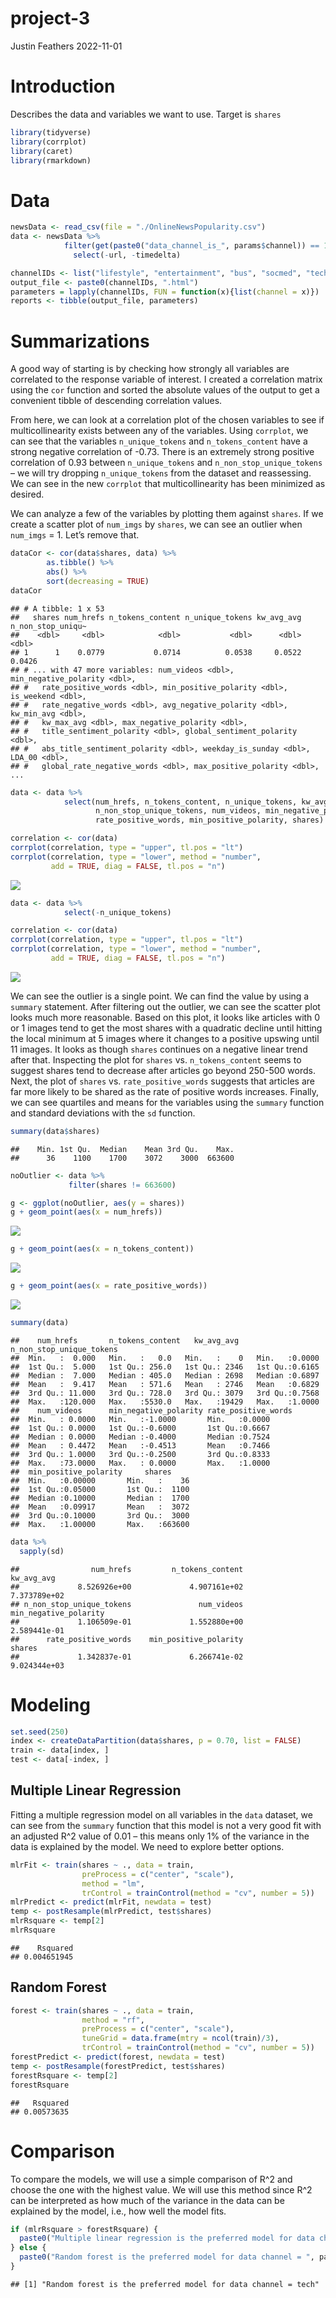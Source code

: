 project-3
================
Justin Feathers
2022-11-01

# Introduction

Describes the data and variables we want to use. Target is `shares`

``` r
library(tidyverse)
library(corrplot)
library(caret)
library(rmarkdown)
```

# Data

``` r
newsData <- read_csv(file = "./OnlineNewsPopularity.csv")
data <- newsData %>% 
            filter(get(paste0("data_channel_is_", params$channel)) == 1) %>%
              select(-url, -timedelta)

channelIDs <- list("lifestyle", "entertainment", "bus", "socmed", "tech", "world")
output_file <- paste0(channelIDs, ".html")
parameters = lapply(channelIDs, FUN = function(x){list(channel = x)})
reports <- tibble(output_file, parameters)
```

# Summarizations

A good way of starting is by checking how strongly all variables are
correlated to the response variable of interest. I created a correlation
matrix using the `cor` function and sorted the absolute values of the
output to get a convenient tibble of descending correlation values.

From here, we can look at a correlation plot of the chosen variables to
see if multicollinearity exists between any of the variables. Using
`corrplot`, we can see that the variables `n_unique_tokens` and
`n_tokens_content` have a strong negative correlation of -0.73. There is
an extremely strong positive correlation of 0.93 between
`n_unique_tokens` and `n_non_stop_unique_tokens` – we will try dropping
`n_unique_tokens` from the dataset and reassessing. We can see in the
new `corrplot` that multicollinearity has been minimized as desired.

We can analyze a few of the variables by plotting them against `shares`.
If we create a scatter plot of `num_imgs` by `shares`, we can see an
outlier when `num_imgs` = 1. Let’s remove that.

``` r
dataCor <- cor(data$shares, data) %>%
        as.tibble() %>%
        abs() %>%
        sort(decreasing = TRUE)
dataCor
```

    ## # A tibble: 1 x 53
    ##   shares num_hrefs n_tokens_content n_unique_tokens kw_avg_avg n_non_stop_uniqu~
    ##    <dbl>     <dbl>            <dbl>           <dbl>      <dbl>             <dbl>
    ## 1      1    0.0779           0.0714          0.0538     0.0522            0.0426
    ## # ... with 47 more variables: num_videos <dbl>, min_negative_polarity <dbl>,
    ## #   rate_positive_words <dbl>, min_positive_polarity <dbl>, is_weekend <dbl>,
    ## #   rate_negative_words <dbl>, avg_negative_polarity <dbl>, kw_min_avg <dbl>,
    ## #   kw_max_avg <dbl>, max_negative_polarity <dbl>,
    ## #   title_sentiment_polarity <dbl>, global_sentiment_polarity <dbl>,
    ## #   abs_title_sentiment_polarity <dbl>, weekday_is_sunday <dbl>, LDA_00 <dbl>,
    ## #   global_rate_negative_words <dbl>, max_positive_polarity <dbl>, ...

``` r
data <- data %>% 
            select(num_hrefs, n_tokens_content, n_unique_tokens, kw_avg_avg,
                   n_non_stop_unique_tokens, num_videos, min_negative_polarity,
                   rate_positive_words, min_positive_polarity, shares)

correlation <- cor(data)
corrplot(correlation, type = "upper", tl.pos = "lt")
corrplot(correlation, type = "lower", method = "number",
         add = TRUE, diag = FALSE, tl.pos = "n")
```

![](project-3_files/figure-gfm/unnamed-chunk-3-1.png)<!-- -->

``` r
data <- data %>%
            select(-n_unique_tokens)

correlation <- cor(data)
corrplot(correlation, type = "upper", tl.pos = "lt")
corrplot(correlation, type = "lower", method = "number",
         add = TRUE, diag = FALSE, tl.pos = "n")
```

![](project-3_files/figure-gfm/unnamed-chunk-3-2.png)<!-- -->

We can see the outlier is a single point. We can find the value by using
a `summary` statement. After filtering out the outlier, we can see the
scatter plot looks much more reasonable. Based on this plot, it looks
like articles with 0 or 1 images tend to get the most shares with a
quadratic decline until hitting the local minimum at 5 images where it
changes to a positive upswing until 11 images. It looks as though
`shares` continues on a negative linear trend after that. Inspecting the
plot for `shares` vs. `n_tokens_content` seems to suggest shares tend to
decrease after articles go beyond 250-500 words. Next, the plot of
`shares` vs. `rate_positive_words` suggests that articles are far more
likely to be shared as the rate of positive words increases. Finally, we
can see quartiles and means for the variables using the `summary`
function and standard deviations with the `sd` function.

``` r
summary(data$shares)
```

    ##    Min. 1st Qu.  Median    Mean 3rd Qu.    Max. 
    ##      36    1100    1700    3072    3000  663600

``` r
noOutlier <- data %>%
             filter(shares != 663600)

g <- ggplot(noOutlier, aes(y = shares))
g + geom_point(aes(x = num_hrefs))
```

![](project-3_files/figure-gfm/unnamed-chunk-4-1.png)<!-- -->

``` r
g + geom_point(aes(x = n_tokens_content))
```

![](project-3_files/figure-gfm/unnamed-chunk-4-2.png)<!-- -->

``` r
g + geom_point(aes(x = rate_positive_words))
```

![](project-3_files/figure-gfm/unnamed-chunk-4-3.png)<!-- -->

``` r
summary(data)
```

    ##    num_hrefs       n_tokens_content   kw_avg_avg    n_non_stop_unique_tokens
    ##  Min.   :  0.000   Min.   :   0.0   Min.   :    0   Min.   :0.0000          
    ##  1st Qu.:  5.000   1st Qu.: 256.0   1st Qu.: 2346   1st Qu.:0.6165          
    ##  Median :  7.000   Median : 405.0   Median : 2698   Median :0.6897          
    ##  Mean   :  9.417   Mean   : 571.6   Mean   : 2746   Mean   :0.6829          
    ##  3rd Qu.: 11.000   3rd Qu.: 728.0   3rd Qu.: 3079   3rd Qu.:0.7568          
    ##  Max.   :120.000   Max.   :5530.0   Max.   :19429   Max.   :1.0000          
    ##    num_videos      min_negative_polarity rate_positive_words
    ##  Min.   : 0.0000   Min.   :-1.0000       Min.   :0.0000     
    ##  1st Qu.: 0.0000   1st Qu.:-0.6000       1st Qu.:0.6667     
    ##  Median : 0.0000   Median :-0.4000       Median :0.7524     
    ##  Mean   : 0.4472   Mean   :-0.4513       Mean   :0.7466     
    ##  3rd Qu.: 1.0000   3rd Qu.:-0.2500       3rd Qu.:0.8333     
    ##  Max.   :73.0000   Max.   : 0.0000       Max.   :1.0000     
    ##  min_positive_polarity     shares      
    ##  Min.   :0.00000       Min.   :    36  
    ##  1st Qu.:0.05000       1st Qu.:  1100  
    ##  Median :0.10000       Median :  1700  
    ##  Mean   :0.09917       Mean   :  3072  
    ##  3rd Qu.:0.10000       3rd Qu.:  3000  
    ##  Max.   :1.00000       Max.   :663600

``` r
data %>%
  sapply(sd)
```

    ##                num_hrefs         n_tokens_content               kw_avg_avg 
    ##             8.526926e+00             4.907161e+02             7.373789e+02 
    ## n_non_stop_unique_tokens               num_videos    min_negative_polarity 
    ##             1.106509e-01             1.552880e+00             2.589441e-01 
    ##      rate_positive_words    min_positive_polarity                   shares 
    ##             1.342837e-01             6.266741e-02             9.024344e+03

# Modeling

``` r
set.seed(250)
index <- createDataPartition(data$shares, p = 0.70, list = FALSE)
train <- data[index, ]
test <- data[-index, ]
```

## Multiple Linear Regression

Fitting a multiple regression model on all variables in the `data`
dataset, we can see from the `summary` function that this model is not a
very good fit with an adjusted R^2 value of 0.01 – this means only 1% of
the variance in the data is explained by the model. We need to explore
better options.

``` r
mlrFit <- train(shares ~ ., data = train,
                preProcess = c("center", "scale"),
                method = "lm",
                trControl = trainControl(method = "cv", number = 5))
mlrPredict <- predict(mlrFit, newdata = test)
temp <- postResample(mlrPredict, test$shares)
mlrRsquare <- temp[2]
mlrRsquare
```

    ##    Rsquared 
    ## 0.004651945

## Random Forest

``` r
forest <- train(shares ~ ., data = train,
                method = "rf",
                preProcess = c("center", "scale"),
                tuneGrid = data.frame(mtry = ncol(train)/3),
                trControl = trainControl(method = "cv", number = 5))
forestPredict <- predict(forest, newdata = test)
temp <- postResample(forestPredict, test$shares)
forestRsquare <- temp[2]
forestRsquare
```

    ##   Rsquared 
    ## 0.00573635

# Comparison

To compare the models, we will use a simple comparison of R^2 and choose
the one with the highest value. We will use this method since R^2 can be
interpreted as how much of the variance in the data can be explained by
the model, i.e., how well the model fits.

``` r
if (mlrRsquare > forestRsquare) {
  paste0("Multiple linear regression is the preferred model for data channel = ", params$channel)
} else {
  paste0("Random forest is the preferred model for data channel = ", params$channel)
} 
```

    ## [1] "Random forest is the preferred model for data channel = tech"
